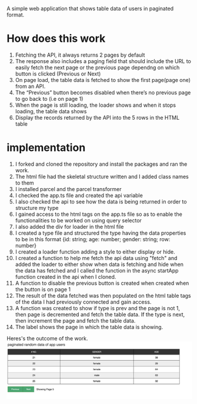 A simple web application that shows table data of users in paginated format.

# How does this work

1. Fetching the API, it always returns 2 pages by default
2. The response also includes a paging field that should include the URL to easily fetch the next page or the previous page dependng on which button is clicked (Previous or Next)
3. On page load, the table data is fetched to show the first page(page one) from an API.
4. The “Previous” button becomes disabled when there’s no previous page to go back to (i.e on page 1)
5. When the page is still loading, the loader shows and when it stops loading, the table data shows
6. Display the records returned by the API into the 5 rows in the HTML table

# implementation

1. I forked and cloned the repository and install the packages and ran the work.
2. The html file had the skeletal structure written and I added class names to them
3. I installed parcel and the parcel transformer
4. I checked the app.ts file and created the api variable
5. I also checked the api to see how the data is being returned in order to structure my type
6. I gained access to the html tags on the app.ts file so as to enable the functionalities to be worked on using query selector
7. I also added the div for loader in the html file
8. I created a type file and structured the type having the data properties to be in this format {id: string; age: number; gender: string; row: number}
9. I created a loader function adding a style to either display or hide.
10. I created a function to help me fetch the api data using "fetch" and added the loader to either show when data is fetching and hide when the data has fetched and I called the function in the async startApp function created in the api when I cloned.
11. A function to disable the previous button is created when created when the button is on page 1
12. The result of the data fetched was then populated on the html table tags of the data I had previously connected and gain access.
13. A function was created to show if type is prev and the page is not 1, then page is decremented and fetch the table data. If the type is next, then increment the page and fetch the table data.
14. The label shows the page in which the table data is showing.

Heres's the outcome of the work.
<img src="/asset/screenshot.png" />
